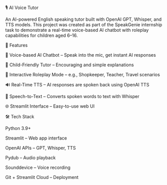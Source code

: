 🎙️ AI Voice Tutor

An AI-powered English speaking tutor built with OpenAI GPT, Whisper, and TTS models.
This project was created as part of the SpeakGenie internship task to demonstrate a real-time voice-based AI chatbot with roleplay capabilities for children aged 6–16.

🚀 Features

🎤 Voice-based AI Chatbot – Speak into the mic, get instant AI responses

🧒 Child-Friendly Tutor – Encouraging and simple explanations

🏪 Interactive Roleplay Mode – e.g., Shopkeeper, Teacher, Travel scenarios

🔊 Real-Time TTS – AI responses are spoken back using OpenAI TTS

📜 Speech-to-Text – Converts spoken words to text with Whisper

🌐 Streamlit Interface – Easy-to-use web UI

🛠 Tech Stack

Python 3.9+

Streamlit – Web app interface

OpenAI APIs – GPT, Whisper, TTS

Pydub – Audio playback

Sounddevice – Voice recording

Git + Streamlit Cloud – Deployment
